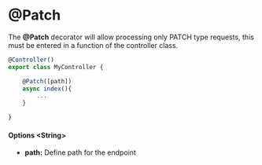 # @Patch

The **@Patch** decorator will allow processing only PATCH type requests, this must be entered in a function of the controller class.


```js
@Controller()
export class MyController { 

    @Patch([path])
    async index(){
        ...
    }

}
```

#### Options \<String\>

<div style="padding-left: 10px">

- **path:** Define path for the endpoint

</div>
